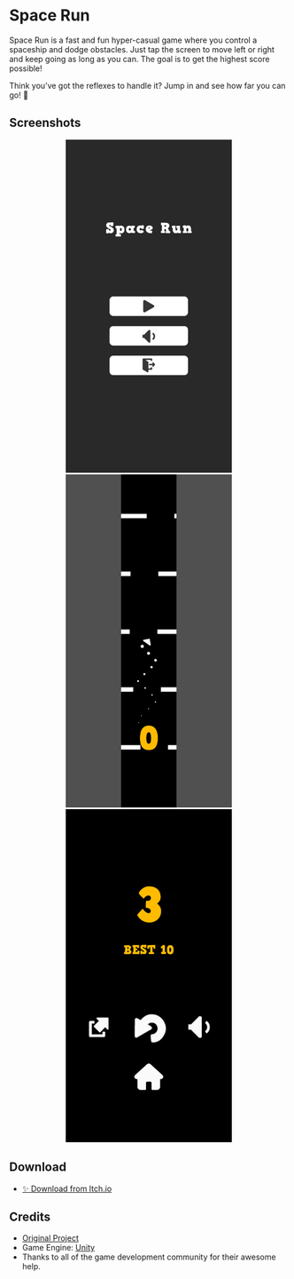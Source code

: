 # Space Run
Space Run is a fast and fun hyper-casual game where you control a spaceship and dodge obstacles. Just tap the screen to move left or right and keep going as long as you can. The goal is to get the highest score possible!

Think you’ve got the reflexes to handle it? Jump in and see how far you can go! 🚀

## Screenshots
<p align="middle">
  <img src="Assets/Screenshots/Screenshot_1.png" width="300" />
  <img src="Assets/Screenshots/Screenshot_2.png" width="300" />
  <img src="Assets/Screenshots/Screenshot_3.png" width="300" />
</p>

## Download
- [:sparkles: Download from Itch.io](https://hieubigby.itch.io/space-run)

## Credits
- [Original Project](https://github.com/zerefgd/ArrowDash)
- Game Engine: [Unity](https://unity3d.com/)
- Thanks to all of the game development community for their awesome help.
